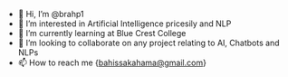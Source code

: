 - 👋 Hi, I’m @brahp1
- 👀 I’m interested in Artificial Intelligence pricesily and NLP
- 🌱 I’m currently learning at Blue Crest College
- 💞️ I’m looking to collaborate on any project relating to AI, Chatbots and NLPs
- 📫 How to reach me {bahissakahama@gmail.com}

<!---
brahp1/brahp1 is a ✨ special ✨ repository because its `README.md` (this file) appears on your GitHub profile.
You can click the Preview link to take a look at your changes.
--->

